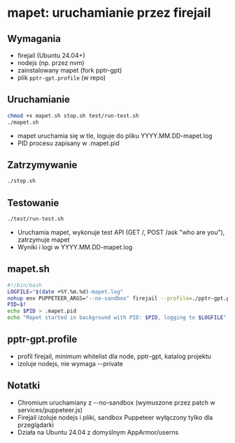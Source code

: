 # mapet: uruchamianie przez firejail

## Wymagania
- firejail (Ubuntu 24.04+)
- nodejs (np. przez nvm)
- zainstalowany mapet (fork pptr-gpt)
- plik `pptr-gpt.profile` (w repo)

## Uruchamianie

```bash
chmod +x mapet.sh stop.sh test/run-test.sh
./mapet.sh
```

- mapet uruchamia się w tle, loguje do pliku YYYY.MM.DD-mapet.log
- PID procesu zapisany w .mapet.pid

## Zatrzymywanie

```bash
./stop.sh
```

## Testowanie

```bash
./test/run-test.sh
```

- Uruchamia mapet, wykonuje test API (GET /, POST /ask "who are you"), zatrzymuje mapet
- Wyniki i logi w YYYY.MM.DD-mapet.log

## mapet.sh

```bash
#!/bin/bash
LOGFILE="$(date +%Y.%m.%d)-mapet.log"
nohup env PUPPETEER_ARGS="--no-sandbox" firejail --profile=./pptr-gpt.profile node "$(cd "$(dirname "$0")"; pwd)/index.js" -s "$@" > "$LOGFILE" 2>&1 < /dev/null &
PID=$!
echo $PID > .mapet.pid
echo "Mapet started in background with PID: $PID, logging to $LOGFILE"
```

## pptr-gpt.profile

- profil firejail, minimum whitelist dla node, pptr-gpt, katalog projektu
- izoluje nodejs, nie wymaga --private

## Notatki

- Chromium uruchamiany z --no-sandbox (wymuszone przez patch w services/puppeteer.js)
- Firejail izoluje nodejs i pliki, sandbox Puppeteer wyłączony tylko dla przeglądarki
- Działa na Ubuntu 24.04 z domyślnym AppArmor/userns